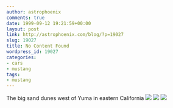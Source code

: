 ```yaml
---
author: astrophoenix
comments: true
date: 1999-09-12 19:21:59+00:00
layout: post
link: http://astrophoenix.com/blog/?p=19027
slug: 19027
title: No Content Found
wordpress_id: 19027
categories:
- cars
- mustang
tags:
- mustang
---
```


The big sand dunes west of Yuma in eastern California
[![](/blog/wp-uploads/astrophoenix/2010/12/gt990912dunes01-300x192.jpg)](/blog/wp-uploads/astrophoenix/2010/12/gt990912dunes01.jpg)
[![](/blog/wp-uploads/astrophoenix/2010/12/gt990912dunes02-300x163.jpg)](/blog/wp-uploads/astrophoenix/2010/12/gt990912dunes02.jpg)
[![](/blog/wp-uploads/astrophoenix/2010/12/gt990912dunes03-300x232.jpg)](/blog/wp-uploads/astrophoenix/2010/12/gt990912dunes03.jpg)
